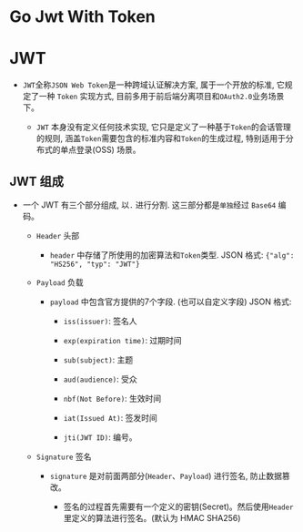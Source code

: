 # Go Jwt With Token



# JWT

* `JWT`全称`JSON Web Token`是一种跨域认证解决方案, 属于一个开放的标准, 它规定了一种 `Token` 实现方式, 目前多用于前后端分离项目和`OAuth2.0`业务场景下。

  * `JWT` 本身没有定义任何技术实现, 它只是定义了一种基于`Token`的会话管理的规则, 涵盖`Token`需要包含的标准内容和`Token`的生成过程, 特别适用于分布式的单点登录(OSS) 场景。



## JWT 组成

* 一个 JWT 有三个部分组成, 以`.` 进行分割. 这三部分都是`单独`经过 `Base64` 编码。

  * `Header` 头部

    * `header` 中存储了所使用的加密算法和`Token`类型. JSON 格式: `{"alg": "HS256", "typ": "JWT"}`     

  * `Payload` 负载

    * `payload` 中包含官方提供的7个字段. (也可以自定义字段) JSON 格式: 

      * `iss(issuer)`: 签名人

      * `exp(expiration time)`: 过期时间

      * `sub(subject)`: 主题
 
      * `aud(audience)`: 受众

      * `nbf(Not Before)`: 生效时间

      * `iat(Issued At)`: 签发时间

      * `jti(JWT ID)`: 编号。

  * `Signature` 签名

    * `signature` 是对前面两部分(`Header`、`Payload`) 进行签名, 防止数据篡改。

      * 签名的过程首先需要有一个定义的密钥(Secret)。然后使用`Header` 里定义的算法进行签名。(默认为 HMAC SHA256) 




